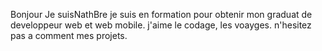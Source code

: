 Bonjour
Je suisNathBre je suis en formation pour obtenir mon graduat de developpeur web et web mobile.
j'aime le codage, les voayges. 
n'hesitez pas a comment mes projets.
